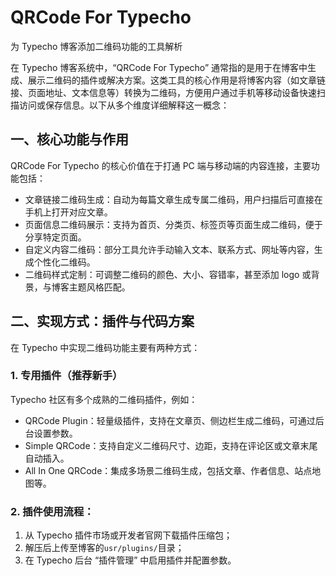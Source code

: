 # QRCode For Typecho
为 Typecho 博客添加二维码功能的工具解析

在 Typecho 博客系统中，“QRCode For Typecho” 通常指的是用于在博客中生成、展示二维码的插件或解决方案。这类工具的核心作用是将博客内容（如文章链接、页面地址、文本信息等）转换为二维码，方便用户通过手机等移动设备快速扫描访问或保存信息。以下从多个维度详细解释这一概念：

## 一、核心功能与作用
QRCode For Typecho 的核心价值在于打通 PC 端与移动端的内容连接，主要功能包括：

- 文章链接二维码生成：自动为每篇文章生成专属二维码，用户扫描后可直接在手机上打开对应文章。
- 页面信息二维码展示：支持为首页、分类页、标签页等页面生成二维码，便于分享特定页面。
- 自定义内容二维码：部分工具允许手动输入文本、联系方式、网址等内容，生成个性化二维码。
- 二维码样式定制：可调整二维码的颜色、大小、容错率，甚至添加 logo 或背景，与博客主题风格匹配。

## 二、实现方式：插件与代码方案
在 Typecho 中实现二维码功能主要有两种方式：

### 1. 专用插件（推荐新手）
Typecho 社区有多个成熟的二维码插件，例如：

- QRCode Plugin：轻量级插件，支持在文章页、侧边栏生成二维码，可通过后台设置参数。
- Simple QRCode：支持自定义二维码尺寸、边距，支持在评论区或文章末尾自动插入。
- All In One QRCode：集成多场景二维码生成，包括文章、作者信息、站点地图等。

### 2. 插件使用流程：
1. 从 Typecho 插件市场或开发者官网下载插件压缩包；
2. 解压后上传至博客的`usr/plugins/`目录；
3. 在 Typecho 后台 “插件管理” 中启用插件并配置参数。
